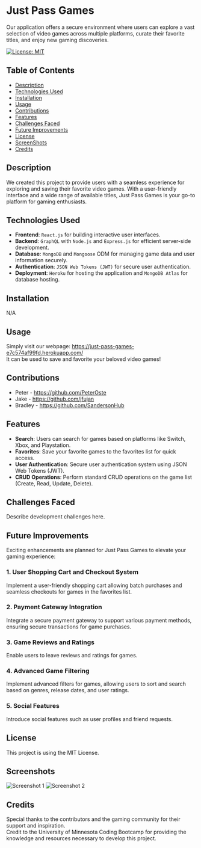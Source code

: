 # Just Pass Games
Our application offers a secure environment where users can explore a vast selection of video games across multiple platforms, curate their favorite titles, and enjoy new gaming discoveries.

[![License: MIT](https://img.shields.io/badge/License-MIT-yellow.svg)](https://opensource.org/licenses/MIT)

## Table of Contents
- [Description](#Description)
- [Technologies Used](#Technologies-Used)
- [Installation](#Installation)
- [Usage](#Usage)
- [Contributions](#Contributions)
- [Features](#Features)
- [Challenges Faced](#Challenges-Faced)
- [Future Improvements](#Future-Improvements)
- [License](#License)
- [ScreenShots](#ScreenShots)
- [Credits](#Credits)


## Description

We created this project to provide users with a seamless experience for exploring and saving their favorite video games. With a user-friendly interface and a wide range of available titles, Just Pass Games is your go-to platform for gaming enthusiasts.

## Technologies Used

- **Frontend**: `React.js` for building interactive user interfaces.
- **Backend**: `GraphQL` with `Node.js` and `Express.js` for efficient server-side development.
- **Database**: `MongoDB` and `Mongoose` ODM for managing game data and user information securely.
- **Authentication**: `JSON Web Tokens (JWT)` for secure user authentication.
- **Deployment**: `Heroku` for hosting the application and `MongoDB Atlas` for database hosting.

## Installation

N/A

## Usage

Simply visit our webpage: https://just-pass-games-e7c574af99fd.herokuapp.com/ <br>
It can be used to save and favorite your beloved video games! <br>

## Contributions

- Peter - https://github.com/PeterOste <br>
- Jake - https://github.com/jfujan <br>
- Bradley - https://github.com/SandersonHub <br>

## Features

- **Search**: Users can search for games based on platforms like Switch, Xbox, and Playstation.
- **Favorites**: Save your favorite games to the favorites list for quick access.
- **User Authentication**: Secure user authentication system using JSON Web Tokens (JWT).
- **CRUD Operations**: Perform standard CRUD operations on the game list (Create, Read, Update, Delete).

## Challenges Faced

Describe development challenges here.

## Future Improvements

Exciting enhancements are planned for Just Pass Games to elevate your gaming experience:

### 1. User Shopping Cart and Checkout System

Implement a user-friendly shopping cart allowing batch purchases and seamless checkouts for games in the favorites list.

### 2. Payment Gateway Integration

Integrate a secure payment gateway to support various payment methods, ensuring secure transactions for game purchases.

### 3. Game Reviews and Ratings

Enable users to leave reviews and ratings for games.

### 4. Advanced Game Filtering

Implement advanced filters for games, allowing users to sort and search based on genres, release dates, and user ratings.

### 5. Social Features

Introduce social features such as user profiles and friend requests.

## License

This project is using the MIT License.

## Screenshots
![Screenshot 1](#)
![Screenshot 2](#)

## Credits

Special thanks to the contributors and the gaming community for their support and inspiration. <br>
Credit to the University of Minnesota Coding Bootcamp for providing the knowledge and resources necessary to develop this project.


